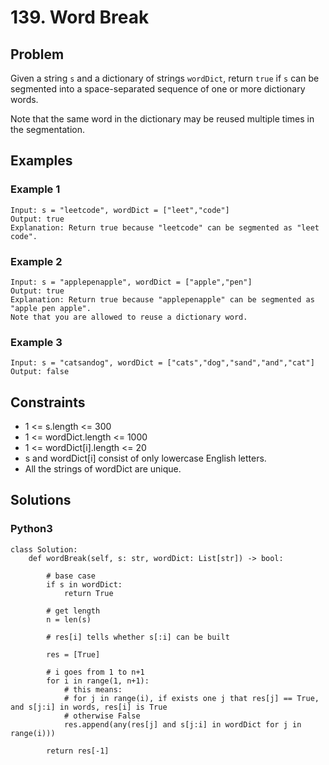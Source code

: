 # 139. Word Break

## Problem

Given a string `s` and a dictionary of strings `wordDict`, return `true` if `s` can be segmented into a space-separated sequence of one or more dictionary words.

Note that the same word in the dictionary may be reused multiple times in the segmentation.

## Examples

### Example 1

```
Input: s = "leetcode", wordDict = ["leet","code"]
Output: true
Explanation: Return true because "leetcode" can be segmented as "leet code".
```

### Example 2

```
Input: s = "applepenapple", wordDict = ["apple","pen"]
Output: true
Explanation: Return true because "applepenapple" can be segmented as "apple pen apple".
Note that you are allowed to reuse a dictionary word.
```

### Example 3

```
Input: s = "catsandog", wordDict = ["cats","dog","sand","and","cat"]
Output: false
```

## Constraints

* 1 <= s.length <= 300
* 1 <= wordDict.length <= 1000
* 1 <= wordDict[i].length <= 20
* s and wordDict[i] consist of only lowercase English letters.
* All the strings of wordDict are unique.

## Solutions

### Python3

```
class Solution:
    def wordBreak(self, s: str, wordDict: List[str]) -> bool:
        
        # base case
        if s in wordDict:
            return True
        
        # get length
        n = len(s)
        
        # res[i] tells whether s[:i] can be built
        
        res = [True]
        
        # i goes from 1 to n+1
        for i in range(1, n+1):
            # this means:
            # for j in range(i), if exists one j that res[j] == True, and s[j:i] in words, res[i] is True
            # otherwise False
            res.append(any(res[j] and s[j:i] in wordDict for j in range(i)))
            
        return res[-1]
```

